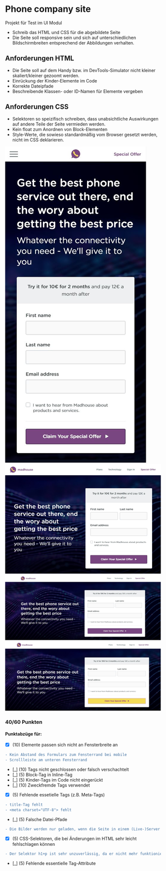 # Phone company site
Projekt für Test im UI Modul

- Schreib das HTML und CSS für die abgebildete Seite
- Die Seite soll responsive sein und sich auf unterschiedlichen Bildschirmbreiten entsprechend der Abbildungen verhalten.

## Anforderungen HTML
- Die Seite soll auf dem Handy bzw. im DevTools-Simulator nicht kleiner skaliert/kleiner gezoomt werden.
- Einrückung der Kinder-Elemente im Code
- Korrekte Dateipfade
- Beschreibende Klassen- oder ID-Namen für Elemente vergeben
## Anforderungen CSS
- Selektoren so speizifisch schreiben, dass unabsichtliche Auswirkungen auf andere Teile der Seite vermieden werden.
- Kein float zum Anordnen von Block-Elementen
- Style-Werte, die sowieso standardmäßig vom Browser gesetzt werden, nicht im CSS deklarieren.

![](drafts/mobile.JPG)
![](drafts/tablet.JPG)
![](drafts/desktop.JPG)
![](drafts/desktop-button-hover.JPG)

###   40/60 Punkten
#### Punktabzüge für:
- [x] (10) Elemente passen sich nicht an Fensterbreite an
```diff
- Kein Abstand des Formulars zum Fensterrand bei mobile
- Scrollleiste am unteren Fensterrand
```
- [_] (10) Tags nicht geschlossen oder falsch verschachtelt
- [_] (5) Block-Tag in Inline-Tag
- [_] (5) Kinder-Tags im Code nicht eingerückt
- [_] (10) Zweckfremde Tags verwendet
- [x] (5) Fehlende essetielle Tags (z.B. Meta-Tags)
```diff
- title-Tag fehlt
- <meta charset="UTF-8"> fehlt
```
- [_] (5) Falsche Datei-Pfade
```diff
- Die Bilder werden nur geladen, wenn die Seite in einem (Live-)Server läuft. Das ist kein Fehler.
```
- [x] (5) CSS-Selektoren, die bei Änderungen im HTML sehr leicht fehlschlagen können
```diff
- Der Selektor h1+p ist sehr unzuverlässig, da er nicht mehr funktionieren würde, sobald es mehrere Paragraphen gibt oder ein anderes Element nach h1 steht
```
- [_] (5) Fehlende essentielle Tag-Attribute
